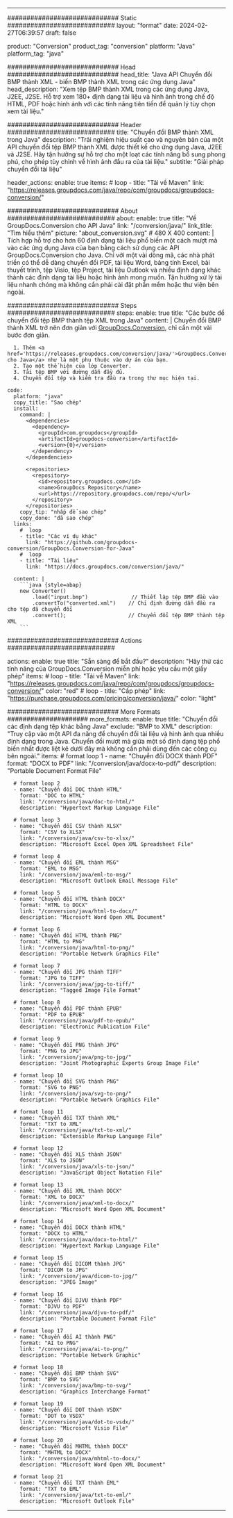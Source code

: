  
---
############################# Static ############################
layout: "format"
date: 2024-02-27T06:39:57
draft: false

product: "Conversion"
product_tag: "conversion"
platform: "Java"
platform_tag: "java"

############################# Head #############################
head_title: "Java API Chuyển đổi BMP thành XML - biến BMP thành XML trong các ứng dụng Java"
head_description: "Xem tệp BMP thành XML trong các ứng dụng Java, J2EE, J2SE. Hỗ trợ xem 180+ định dạng tài liệu và hình ảnh trong chế độ HTML, PDF hoặc hình ảnh với các tính năng tiên tiến để quản lý tùy chọn xem tài liệu."

############################# Header ############################
title: "Chuyển đổi BMP thành XML trong Java" 
description: "Trải nghiệm hiệu suất cao và nguyên bản của một API chuyển đổi tệp BMP thành XML được thiết kế cho ứng dụng Java, J2EE và J2SE. Hãy tận hưởng sự hỗ trợ cho một loạt các tính năng bổ sung phong phú, cho phép tùy chỉnh về hình ảnh đầu ra của tài liệu." 
subtitle: "Giải pháp chuyển đổi tài liệu" 

header_actions:
  enable: true
  items:
    #  loop
    - title: "Tải về Maven"
      link: "https://releases.groupdocs.com/java/repo/com/groupdocs/groupdocs-conversion/"


############################# About ############################
about:
    enable: true
    title: "Về GroupDocs.Conversion cho API Java"
    link: "/conversion/java/"
    link_title: "Tìm hiểu thêm"
    picture: "about_conversion.svg" # 480 X 400
    content: |
      Tích hợp hỗ trợ cho hơn 60 định dạng tài liệu phổ biến một cách mượt mà vào các ứng dụng Java của bạn bằng cách sử dụng các API GroupDocs.Conversion cho Java. Chỉ với một vài dòng mã, các nhà phát triển có thể dễ dàng chuyển đổi PDF, tài liệu Word, bảng tính Excel, bài thuyết trình, tệp Visio, tệp Project, tài liệu Outlook và nhiều định dạng khác thành các định dạng tài liệu hoặc hình ảnh mong muốn. Tận hưởng xử lý tài liệu nhanh chóng mà không cần phải cài đặt phần mềm hoặc thư viện bên ngoài.


############################# Steps ############################
steps:
    enable: true
    title: "Các bước để chuyển đổi tệp BMP thành tệp XML trong Java" 
    content: |
      Chuyển đổi BMP thành XML trở nên đơn giản với <a href='https://products.groupdocs.com/conversion/java/'>GroupDocs.Conversion</a>, chỉ cần một vài bước đơn giản.
      
      1. Thêm <a href='https://releases.groupdocs.com/conversion/java/'>GroupDocs.Conversion cho Java</a> như là một phụ thuộc vào dự án của bạn. 
      2. Tạo một thể hiện của lớp Converter.  
      3. Tải tệp BMP với đường dẫn đầy đủ. 
      4. Chuyển đổi tệp và kiểm tra đầu ra trong thư mục hiện tại. 
   
    code:
      platform: "java"
      copy_title: "Sao chép"
      install:
        command: |
          <dependencies>
            <dependency>
              <groupId>com.groupdocs</groupId>
              <artifactId>groupdocs-conversion</artifactId>
              <version>{0}</version>
            </dependency>
          </dependencies>

          <repositories>
            <repository>
              <id>repository.groupdocs.com</id>
              <name>GroupDocs Repository</name>
              <url>https://repository.groupdocs.com/repo/</url>
            </repository>
          </repositories>
        copy_tip: "nhấp để sao chép"
        copy_done: "đã sao chép"
      links:
        #  loop
        - title: "Các ví dụ khác"
          link: "https://github.com/groupdocs-conversion/GroupDocs.Conversion-for-Java"
        #  loop
        - title: "Tài liệu"
          link: "https://docs.groupdocs.com/conversion/java/"
          
      content: |
        ```java {style=abap}
        new Converter()
            .load("input.bmp")              // Thiết lập tệp BMP đầu vào
            .convertTo("converted.xml")    // Chỉ định đường dẫn đầu ra cho tệp đã chuyển đổi
            .convert();                    // Chuyển đổi tệp BMP thành tệp XML        
        ```            

############################# Actions ############################

actions:
  enable: true
  title: "Sẵn sàng để bắt đầu?"
  description: "Hãy thử các tính năng của GroupDocs.Conversion miễn phí hoặc yêu cầu một giấy phép"
  items:
    #  loop
    - title: "Tải về Maven"
      link: "https://releases.groupdocs.com/java/repo/com/groupdocs/groupdocs-conversion/"
      color: "red"
        #  loop
    - title: "Cấp phép"
      link: "https://purchase.groupdocs.com/pricing/conversion/java/"
      color: "light"


############################# More Formats #####################
more_formats:
    enable: true
    title: "Chuyển đổi các định dạng tệp khác bằng Java"
    exclude: "BMP to XML"
    description: "Truy cập vào một API đa năng để chuyển đổi tài liệu và hình ảnh qua nhiều định dạng trong Java. Chuyển đổi mượt mà giữa một số định dạng tệp phổ biến nhất được liệt kê dưới đây mà không cần phải dùng đến các công cụ bên ngoài."
    items: 
      # format loop 1
      - name: "Chuyển đổi DOCX thành PDF"
        format: "DOCX to PDF"
        link: "/conversion/java/docx-to-pdf/"
        description: "Portable Document Format File"

      # format loop 2
      - name: "Chuyển đổi DOC thành HTML"
        format: "DOC to HTML"
        link: "/conversion/java/doc-to-html/"
        description: "Hypertext Markup Language File"

      # format loop 3
      - name: "Chuyển đổi CSV thành XLSX"
        format: "CSV to XLSX"
        link: "/conversion/java/csv-to-xlsx/"
        description: "Microsoft Excel Open XML Spreadsheet File"

      # format loop 4
      - name: "Chuyển đổi EML thành MSG"
        format: "EML to MSG"
        link: "/conversion/java/eml-to-msg/"
        description: "Microsoft Outlook Email Message File"

      # format loop 5
      - name: "Chuyển đổi HTML thành DOCX"
        format: "HTML to DOCX"
        link: "/conversion/java/html-to-docx/"
        description: "Microsoft Word Open XML Document"

      # format loop 6
      - name: "Chuyển đổi HTML thành PNG"
        format: "HTML to PNG"
        link: "/conversion/java/html-to-png/"
        description: "Portable Network Graphics File"

      # format loop 7
      - name: "Chuyển đổi JPG thành TIFF"
        format: "JPG to TIFF"
        link: "/conversion/java/jpg-to-tiff/"
        description: "Tagged Image File Format"

      # format loop 8
      - name: "Chuyển đổi PDF thành EPUB"
        format: "PDF to EPUB"
        link: "/conversion/java/pdf-to-epub/"
        description: "Electronic Publication File"

      # format loop 9
      - name: "Chuyển đổi PNG thành JPG"
        format: "PNG to JPG"
        link: "/conversion/java/png-to-jpg/"
        description: "Joint Photographic Experts Group Image File"

      # format loop 10
      - name: "Chuyển đổi SVG thành PNG"
        format: "SVG to PNG"
        link: "/conversion/java/svg-to-png/"
        description: "Portable Network Graphics File"

      # format loop 11
      - name: "Chuyển đổi TXT thành XML"
        format: "TXT to XML"
        link: "/conversion/java/txt-to-xml/"
        description: "Extensible Markup Language File"

      # format loop 12
      - name: "Chuyển đổi XLS thành JSON"
        format: "XLS to JSON"
        link: "/conversion/java/xls-to-json/"
        description: "JavaScript Object Notation File"

      # format loop 13
      - name: "Chuyển đổi XML thành DOCX"
        format: "XML to DOCX"
        link: "/conversion/java/xml-to-docx/"
        description: "Microsoft Word Open XML Document"

      # format loop 14
      - name: "Chuyển đổi DOCX thành HTML"
        format: "DOCX to HTML"
        link: "/conversion/java/docx-to-html/"
        description: "Hypertext Markup Language File" 

      # format loop 15
      - name: "Chuyển đổi DICOM thành JPG" 
        format: "DICOM to JPG"
        link: "/conversion/java/dicom-to-jpg/"
        description: "JPEG Image" 

      # format loop 16
      - name: "Chuyển đổi DJVU thành PDF"
        format: "DJVU to PDF"
        link: "/conversion/java/djvu-to-pdf/"
        description: "Portable Document Format File" 

      # format loop 17
      - name: "Chuyển đổi AI thành PNG"
        format: "AI to PNG"
        link: "/conversion/java/ai-to-png/"
        description: "Portable Network Graphic" 
      
      # format loop 18
      - name: "Chuyển đổi BMP thành SVG"
        format: "BMP to SVG"
        link: "/conversion/java/bmp-to-svg/"
        description: "Graphics Interchange Format"

      # format loop 19
      - name: "Chuyển đổi DOT thành VSDX"
        format: "DOT to VSDX"
        link: "/conversion/java/dot-to-vsdx/"
        description: "Microsoft Visio File"

      # format loop 20
      - name: "Chuyển đổi MHTML thành DOCX"
        format: "MHTML to DOCX"
        link: "/conversion/java/mhtml-to-docx/"
        description: "Microsoft Word Open XML Document"

      # format loop 21
      - name: "Chuyển đổi TXT thành EML"
        format: "TXT to EML"
        link: "/conversion/java/txt-to-eml/"
        description: "Microsoft Outlook File"

---
